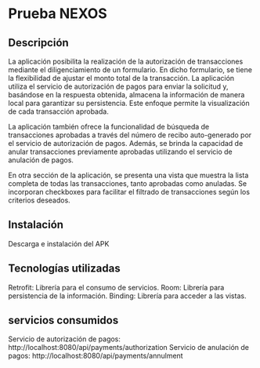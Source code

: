# Prueba NEXOS


## Descripción

La aplicación posibilita la realización de la autorización de transacciones mediante el 
diligenciamiento de un formulario. En dicho formulario, se tiene la flexibilidad de ajustar el monto 
total de la transacción. La aplicación utiliza el servicio de autorización de pagos para enviar la 
solicitud y, basándose en la respuesta obtenida, almacena la información de manera local para 
garantizar su persistencia. Este enfoque permite la visualización de cada transacción aprobada.

La aplicación también ofrece la funcionalidad de búsqueda de transacciones aprobadas a través del 
número de recibo auto-generado por el servicio de autorización de pagos. Además, se brinda la 
capacidad de anular transacciones previamente aprobadas utilizando el servicio de anulación de 
pagos.

En otra sección de la aplicación, se presenta una vista que muestra la lista completa de todas las 
transacciones, tanto aprobadas como anuladas. Se incorporan checkboxes para facilitar el filtrado de 
transacciones según los criterios deseados.


## Instalación

Descarga e instalación del APK


## Tecnologías utilizadas

Retrofit: Librería para el consumo de servicios.
Room: Librería para persistencia de la información.
Binding: Librería para acceder a las vistas.


## servicios consumidos

Servicio de autorización de pagos: http://localhost:8080/api/payments/authorization
Servicio de anulación de pagos: http://localhost:8080/api/payments/annulment